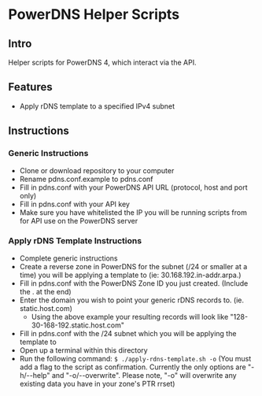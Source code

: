 # PowerDNS Helper Scripts

## Intro
Helper scripts for PowerDNS 4, which interact via the API.

## Features
- Apply rDNS template to a specified IPv4 subnet

## Instructions

### Generic Instructions
- Clone or download repository to your computer
- Rename pdns.conf.example to pdns.conf
- Fill in pdns.conf with your PowerDNS API URL (protocol, host and port only)
- Fill in pdns.conf with your API key
- Make sure you have whitelisted the IP you will be running scripts from for API use on the PowerDNS server

### Apply rDNS Template Instructions
- Complete generic instructions
- Create a reverse zone in PowerDNS for the subnet (/24 or smaller at a time)  you will be applying a template to (ie: 30.168.192.in-addr.arpa.)
- Fill in pdns.conf with the PowerDNS Zone ID you just created. (Include the . at the end)
- Enter the domain you wish to point your generic rDNS records to. (ie. static.host.com)
  - Using the above example your resulting records will look like "128-30-168-192.static.host.com"
- Fill in pdns.conf with the /24 subnet which you will be applying the template to
- Open up a terminal within this directory
- Run the following command: ```$ ./apply-rdns-template.sh -o``` (You must add a flag to the script as confirmation. Currently the only options are "-h/--help" and "-o/--overwrite". Please note, "-o" will overwrite any existing data you have in your zone's PTR rrset)
